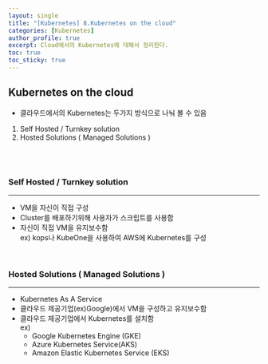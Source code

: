 ```yaml
---
layout: single
title: "[Kubernetes] 8.Kubernetes on the cloud"
categories: [Kubernetes]
author_profile: true
excerpt: Cloud에서의 Kubernetes에 대해서 정리한다.
toc: true
toc_sticky: true
---
```


## Kubernetes on the cloud

- 클라우드에서의 Kubernetes는 두가지 방식으로 나눠 볼 수 있음
1. Self Hosted / Turnkey solution
2. Hosted Solutions ( Managed Solutions )

<br>
<br>

### Self Hosted / Turnkey solution
---------------------
- VM을 자신이 직접 구성
- Cluster를 배포하기위해 사용자가 스크립트를 사용함
- 자신이 직접 VM을 유지보수함<br>
ex) kops나 KubeOne을 사용하여 AWS에 Kubernetes를 구성

<br>

### Hosted Solutions ( Managed Solutions )
---------------------
- Kubernetes As A Service
- 클라우드 제공기업(ex)Google)에서 VM을 구성하고 유지보수함
- 클라우드 제공기업에서 Kubernetes를 설치함<br>
ex) 
    - Google Kubernetes Engine (GKE)
    - Azure Kubernetes Service(AKS)
    - Amazon Elastic Kubernetes Service (EKS)

